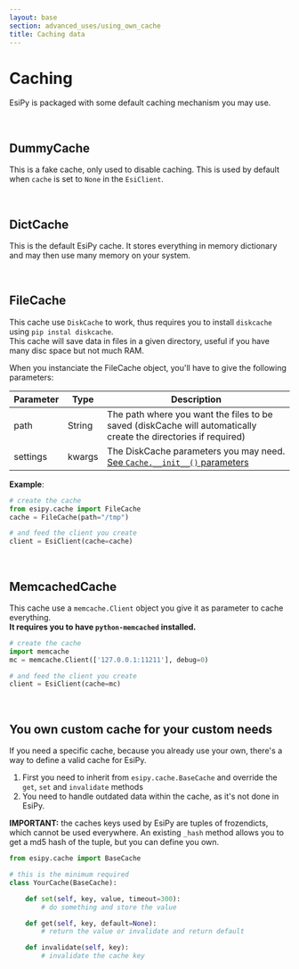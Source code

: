 ```yaml
---
layout: base
section: advanced_uses/using_own_cache
title: Caching data
---
```

# Caching

EsiPy is packaged with some default caching mechanism you may use.

&nbsp;

## DummyCache
This is a fake cache, only used to disable caching. This is used by default when `cache` is set to `None` in the `EsiClient`.

&nbsp;

## DictCache
This is the default EsiPy cache. It stores everything in memory dictionary and may then use many memory on your system.

&nbsp;

## FileCache
This cache use `DiskCache` to work, thus requires you to install `diskcache` using `pip instal diskcache`. <br>
This cache will save data in files in a given directory, useful if you have many disc space but not much RAM.

When you instanciate the FileCache object, you'll have to give the following parameters:

Parameter | Type | Description
--- | --- | ---
path | String | The path where you want the files to be saved (diskCache will automatically create the directories if required)
settings | kwargs | The DiskCache parameters you may need. [See `Cache.__init__()` parameters](http://www.grantjenks.com/docs/diskcache/api.html#cache)

__Example__:
```python
# create the cache
from esipy.cache import FileCache
cache = FileCache(path="/tmp")

# and feed the client you create
client = EsiClient(cache=cache)
```

&nbsp;

## MemcachedCache
This cache use a `memcache.Client` object you give it as parameter to cache everything. <br>
__It requires you to have `python-memcached` installed.__

```python
# create the cache
import memcache
mc = memcache.Client(['127.0.0.1:11211'], debug=0)

# and feed the client you create
client = EsiClient(cache=mc)
``` 

&nbsp;

## You own custom cache for your custom needs
If you need a specific cache, because you already use your own, there's a way to define a valid cache for EsiPy.

1. First you need to inherit from `esipy.cache.BaseCache` and override the `get`, `set` and `invalidate` methods
2. You need to handle outdated data within the cache, as it's not done in EsiPy.

__IMPORTANT:__ the caches keys used by EsiPy are tuples of frozendicts, which cannot be used everywhere. An existing `_hash` method allows you to get a md5 hash of the tuple, but you can define you own.

```python
from esipy.cache import BaseCache

# this is the minimum required
class YourCache(BaseCache):

    def set(self, key, value, timeout=300):
        # do something and store the value

    def get(self, key, default=None):
        # return the value or invalidate and return default

    def invalidate(self, key):
        # invalidate the cache key
```